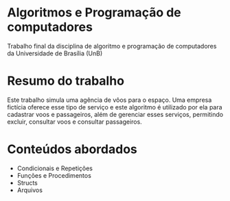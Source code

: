 # Algoritmos e Programação de computadores

Trabalho final da disciplina de algoritmo e programação de computadores da Universidade de Brasília (UnB)

# Resumo do trabalho

Este trabalho simula uma agência de vôos para o espaço. Uma empresa fictícia oferece esse tipo de serviço e este algoritmo é utilizado por ela para cadastrar voos e passageiros, além de gerenciar esses serviços, permitindo excluir, consultar voos e consultar passageiros.

# Conteúdos abordados

- Condicionais e Repetições
- Funções e Procedimentos
- Structs
- Arquivos
